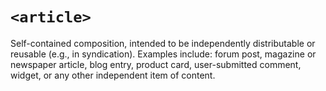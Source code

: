 # `<article>`

Self-contained composition, intended to be independently distributable or reusable (e.g., in syndication). Examples include: forum post, magazine or newspaper article, blog entry, product card, user-submitted comment, widget, or any other independent item of content.
